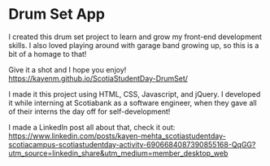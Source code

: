 # Drum Set App

I created this drum set project to learn and grow my front-end development skills. I also loved playing around with garage band growing up, so this is a bit of a homage to that! 

Give it a shot and I hope you enjoy!
https://kayenm.github.io/ScotiaStudentDay-DrumSet/


I made it this project using HTML, CSS, Javascript, and jQuery. I developed it while interning at Scotiabank as a software engineer, when they gave all of their interns the day off for self-development! 

I made a LinkedIn post all about that, check it out: https://www.linkedin.com/posts/kayen-mehta_scotiastudentday-scotiacampus-scotiastudentday-activity-6906684087390855168-QqGG?utm_source=linkedin_share&utm_medium=member_desktop_web



